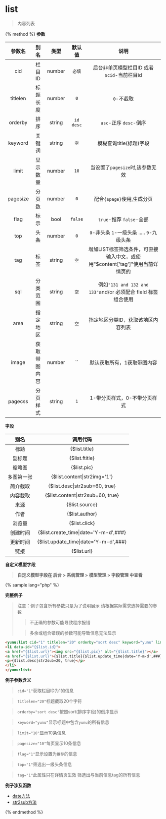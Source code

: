 # list

> 内容列表

{% method %}
**参数**

|参数名|别名|类型|默认值|说明|
|:----:|:--:|:--:|:----:|:--:|
|cid|栏目ID|number|`必填`|后台非单页模型栏目ID 或者 `$cid`-当前栏目id|
|titlelen|标题长度|number|`0`|`0`-不截取|
|orderby|排序|string|`id desc`|`asc`-正序 `desc`-倒序|
|keyword|关键词|string|`空`|模糊查询title(标题)字段|
|limit|显示数量|number|`10`|当设置了`pagesize`时,该参数无效|
|pagesize|分页数|number|`0`|配合`{$page}`使用,生成分页|
|flag|标示|bool|`false`|`true`-推荐 `false`-全部|
|top|头条|number|`0`|`0`-非头条 `1`-一级头条 ..... `9`-九级头条|
|tag|标签|string|`空`|增加LIST标签筛选条件，可直接输入中文，或使用"$content['tag']"使用当前详情页的|
|sql|分类范围|string|`空`|例如`"131 and 132 and 133"`and/or 必须配合 field 标签组合使用|
|area|指定地区|string|`空`|指定地区分类ID，获取该地区内容列表|
|image|获取带图内容|number|``| 默认获取所有，1获取带图内容|
|pagecss|分页样式|string|`1`| 1-带分页样式，0-不带分页样式|

**字段**

|别名|调用代码|
|:--:|:--:|
|标题|{$list.title}|
|副标题|{$list.ftitle}|
|缩略图|{$list.pic}|
|多图第一张|{$list.content\|str2img='1'}|
|简介截取|{$list.desc\|str2sub=60, true}|
|内容截取|{$list.content\|str2sub=60, true}|
|来源|{$list.source}|
|作者|{$list.author}|
|浏览量|{$list.click}|
|创建时间|{$list.create_time\|date='Y-m-d',###}|
|更新时间|{$list.update_time\|date='Y-m-d',###}|
|链接|{$list.url}|

**自定义模型字段**
>**自定义模型字段在 后台 > 系统管理 > 模型管理 > 字段管理 中查看**

{% sample lang="php" %}

**完整例子**

> 注意：例子包含所有参数只是为了说明展示 请根据实际需求选择需要的参数
>
>>不正确的参数可能导致程序报错
>
>>多余或组合错误的参数可能导致信息无法显示

```html
<yunu:list cid="1" titlelen="20" orderby="sort desc" keyword="yunu" limit="10" pagesize="10" flag="1" top="1" tag="1">
<li data-id="{$list.id}">
<a href="{$list.url}"><img src="{$list.pic}" alt="{$list.title}"></a>
<a href="{$list.url}">{$list.title}{$list.update_time|date='Y-m-d',###}</a>
<p>{$list.desc|str2sub=20, true}</p>
</li>
</yunu:list>
```

**例子参数含义**

>`cid="1"`获取栏目ID为1的信息

>`titlelen="20"`标题截取20个字符

>`orderby="sort desc"`按照sort(排序字段)的倒序显示

>`keyword="yunu"`显示标题中包含`yunu`的所有信息

>`limit="10"`显示10条信息

>`pagesize="10"`每页显示10条信息

>`flag="1"`显示设置为`推荐`的信息

>`top="1"`筛选出一级头条信息

>`tag="1"`此属性只在详情页生效 筛选出与当前信息tag的所有信息

**例子涉及函数**

* [date方法](/taglib/function.md#date)
* [str2sub方法](/taglib/function.md#str2sub)

{% endmethod %}

